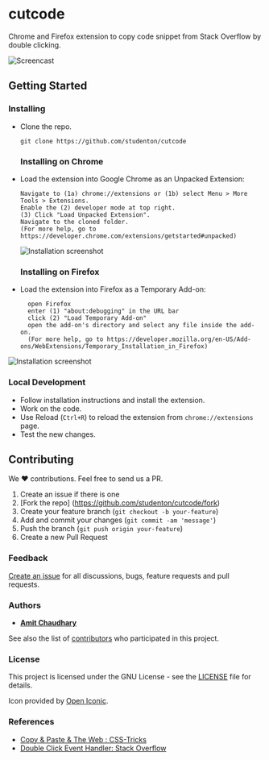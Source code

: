 # cutcode


Chrome and Firefox extension to copy code snippet from Stack Overflow by double clicking. 

![Screencast](http://i.imgur.com/RbV6GgQ.gif)

## Getting Started

### Installing

- Clone the repo.

  ```shell
  git clone https://github.com/studenton/cutcode
  ```
  
  ### Installing on Chrome

- Load the extension into Google Chrome as an Unpacked Extension:

  ```
  Navigate to (1a) chrome://extensions or (1b) select Menu > More Tools > Extensions.
  Enable the (2) developer mode at top right.
  (3) Click "Load Unpacked Extension".
  Navigate to the cloned folder.
  (For more help, go to https://developer.chrome.com/extensions/getstarted#unpacked)
  ```
	![Installation screenshot](https://cloud.githubusercontent.com/assets/6765956/23824934/6104b958-064e-11e7-9834-9ec025b068c2.png)

	### Installing on Firefox
- Load the extension into Firefox as a Temporary Add-on:

  ```
    open Firefox
    enter (1) "about:debugging" in the URL bar
    click (2) "Load Temporary Add-on"
    open the add-on's directory and select any file inside the add-on.
    (For more help, go to https://developer.mozilla.org/en-US/Add-ons/WebExtensions/Temporary_Installation_in_Firefox)
  ```
  
![Installation screenshot](https://cloud.githubusercontent.com/assets/6765956/23825005/c8b70bfe-064f-11e7-9a9c-c228a6729b9c.png)


### Local Development
  - Follow installation instructions and install the extension.
  - Work on the code.
  - Use Reload (`Ctrl+R`) to reload the extension from `chrome://extensions` page.
  - Test the new changes.

## Contributing
We :heart: contributions. Feel free to send us a PR.

1. Create an issue if there is one
2. [Fork the repo] (https://github.com/studenton/cutcode/fork)
3. Create your feature branch (`git checkout -b your-feature`)
4. Add and commit your changes (`git commit -am 'message'`)
5. Push the branch (`git push origin your-feature`)
6. Create a new Pull Request

### Feedback
[Create an issue](https://github.com/studenton/cutcode/issues) for all discussions, bugs, feature requests and pull requests.

### Authors
* [**Amit Chaudhary**](https://github.com/studenton)

See also the list of [contributors](https://github.com/studenton/cutcode/contributors) who participated in this project.

### License

This project is licensed under the GNU License - see the [LICENSE](LICENSE) file for details.

Icon provided by [Open Iconic](http://www.useiconic.com/open).

### References
- [Copy & Paste & The Web : CSS-Tricks](https://css-tricks.com/copy-paste-the-web/)
- [Double Click Event Handler: Stack Overflow](http://stackoverflow.com/questions/6462909/how-to-add-doubleclick-event-to-canvas-element-using-the-addeventlistener-meth)
